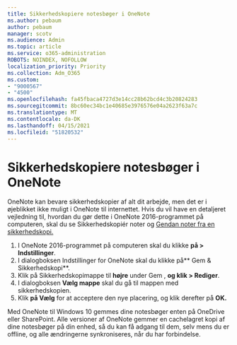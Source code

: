 ```yaml
---
title: Sikkerhedskopiere notesbøger i OneNote
ms.author: pebaum
author: pebaum
manager: scotv
ms.audience: Admin
ms.topic: article
ms.service: o365-administration
ROBOTS: NOINDEX, NOFOLLOW
localization_priority: Priority
ms.collection: Adm_O365
ms.custom:
- "9000567"
- "4500"
ms.openlocfilehash: fa45fbaca4727d3e14cc28b62bcd4c3b20824283
ms.sourcegitcommit: 8bc60ec34bc1e40685e3976576e04a2623f63a7c
ms.translationtype: MT
ms.contentlocale: da-DK
ms.lasthandoff: 04/15/2021
ms.locfileid: "51820532"
---
```

# <a name="backup-notebooks-in-onenote"></a>Sikkerhedskopiere notesbøger i OneNote

OneNote kan bevare sikkerhedskopier af alt dit arbejde, men det er i øjeblikket ikke muligt i OneNote til internettet. Hvis du vil have en detaljeret vejledning til, hvordan du [](https://support.office.com/article/back-up-notes-f58b34b0-611d-435e-87fa-7942a1767af4#id0eaabaaa=2016,_2013,_2010) gør dette i OneNote 2016-programmet på computeren, skal du se Sikkerhedskopiér noter og [Gendan noter fra en sikkerhedskopi.](https://support.microsoft.com/office/5daf9cb0-6769-4998-a5de-f044fdd0d831)

1. I OneNote 2016-programmet på computeren skal du klikke **på > Indstillinger**.
2. I dialogboksen Indstillinger for OneNote skal du klikke på** Gem & Sikkerhedskopi**.
3. Klik på Sikkerhedskopimappe til **højre** under Gem , **og klik > Rediger**.
4. I dialogboksen **Vælg mappe** skal du gå til mappen med sikkerhedskopien.
5. Klik **på Vælg** for at acceptere den nye placering, og klik derefter på **OK.**

Med OneNote til Windows 10 gemmes dine notesbøger enten på OneDrive eller SharePoint. Alle versioner af OneNote gemmer en cachelagret kopi af dine notesbøger på din enhed, så du kan få adgang til dem, selv mens du er offline, og alle ændringerne synkroniseres, når du har forbindelse.
